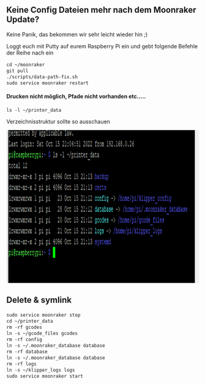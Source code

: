 
## Keine Config Dateien mehr nach dem Moonraker Update?

Keine Panik, das bekommen wir sehr leicht wieder hin ;)

Loggt euch mit Putty auf eurem Raspberry Pi ein und gebt folgende Befehle der Reihe nach ein

```
cd ~/moonraker
git pull
./scripts/data-path-fix.sh
sudo service moonraker restart
```



#### Drucken nicht möglich, Pfade nicht vorhanden etc.....

```
ls -l ~/printer_data
```
Verzeichnisstruktur sollte so ausschauen

<img src="https://github.com/DeBau/VoronMods/blob/main/Voron%20Setup%20German/printer_data_symlink.png" alt="Putty" width=800 height=400>

Delete & symlink
----------------
```
sudo service moonraker stop
cd ~/printer_data
rm -rf gcodes
ln -s ~/gcode_files gcodes
rm -rf config
ln -s ~/.moonraker_database database
rm -rf database
ln -s ~/.moonraker_database database
rm -rf logs
ln -s ~/klipper_logs logs
sudo service moonraker start
```

